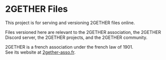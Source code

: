 # 2GETHER Files

This project is for serving and versioning 2GETHER files online.

Files versioned here are relevant to the 2GETHER association, the 2GETHER Discord server, the 2GETHER projects, and the 2GETHER community.

2GETHER is a french association under the french law of 1901.  
See its website at [2gether-asso.fr](https://2gether-asso.fr).
